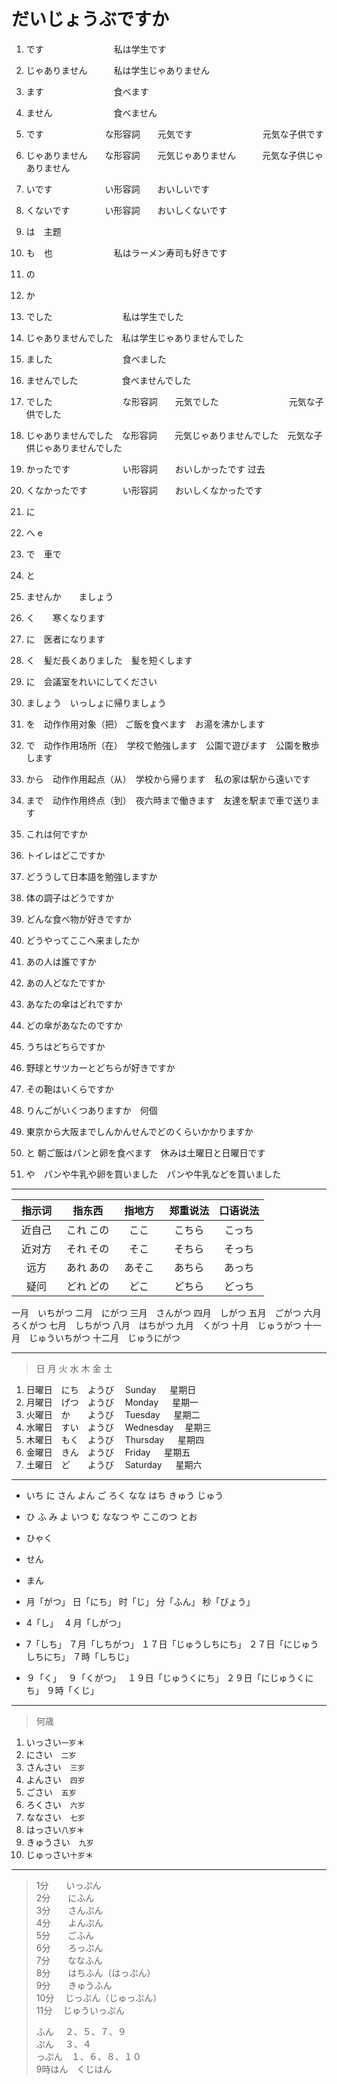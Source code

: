 # だいじょうぶですか

1. です　　　　　　　　私は学生です
2. じゃありません　　　私は学生じゃありません

3. ます　　　　　　　　食べます
4. ません　　　　　　　食べません

5. です　　　　　　　な形容詞　　元気です　　　　　　　　元気な子供です
6. じゃありません　　な形容詞　　元気じゃありません　　　元気な子供じゃありません

7. いです　　　　　　い形容詞　　おいしいです
8. くないです　　　　い形容詞　　おいしくないです

9. は　主题

10. も　也　　　　　　　私はラーメン寿司も好きです

11. の

12. か

13. でした　　　　　　　　私は学生でした
14. じゃありませんでした　私は学生じゃありませんでした

15. ました　　　　　　　　食べました
16. ませんでした　　　　　食べませんでした

17. でした　　　　　　　　な形容詞　　元気でした　　　　　　　　元気な子供でした
18. じゃありませんでした　な形容詞　　元気じゃありませんでした　元気な子供じゃありませんでした

19. かったです　　　　　　い形容詞　　おいしかったです 过去
20. くなかったです　　　　い形容詞　　おいしくなかったです

21. に

22. へ e

23. で　車で

24. と

25. ませんか　　ましょう

26. く　　寒くなります
27. に　医者になります

28. く　髪だ長くありました　髪を短くします
29. に　会議室をれいにしてください

30. ましょう　いっしょに帰りましょう

31. を　动作作用对象（把） ご飯を食べます　お湯を沸かします

32. で　动作作用场所（在）　学校で勉強します　公園で遊びます　公園を散歩します

33. から　动作作用起点（从）　学校から帰ります　私の家は駅から遠いです

34. まで　动作作用终点（到）　夜六時まで働きます　友達を駅まで車で送ります

35. これは何ですか
36. トイレはどこですか
37. どううして日本語を勉強しますか
38. 体の調子はどうですか
39. どんな食べ物が好きですか
40. どうやってここへ来ましたか
41. あの人は誰ですか
42. あの人どなたですか
43. あなたの傘はどれですか
44. どの傘があなたのですか
45. うちはどちらですか
46. 野球とサツカーとどちらが好きですか
47. その鞄はいくらですか
48. りんごがいくつありますか　何個
49. 東京から大阪までしんかんせんでどのくらいかかりますか

50. と 朝ご飯はパンと卵を食べます　休みは土曜日と日曜日です

51. や　パンや牛乳や卵を買いました　パンや牛乳などを買いました

---

| 指示词　 |  指东西   | 指地方　 | 郑重说法 | 口语说法 |
| :------: | :-------: | :------: | :------: | :------: |
|  近自己  | これ この |   ここ   |  こちら  |  こっち  |
|  近对方  | それ その |   そこ   |  そちら  |  そっち  |
|   远方   | あれ あの |  あそこ  |  あちら  |  あっち  |
|   疑问   | どれ どの |   どこ   |  どちら  |  どっち  |

一月　いちがつ
二月　にがつ
三月　さんがつ
四月　しがつ
五月　ごがつ
六月　ろくがつ
七月　しちがつ
八月　はちがつ
九月　くがつ
十月　じゅうがつ
十一月　じゅういちがつ
十二月　じゅうにがつ

---

> 日 月 火 水 木 金 土

1. 日曜日　にち　ようび　 Sunday 　 星期日
2. 月曜日　げつ　ようび　 Monday 　 星期一
3. 火曜日　か　　ようび　 Tuesday 　 星期二
4. 水曜日　すい　ようび　 Wednesday 　星期三
5. 木曜日　もく　ようび　 Thursday 　 星期四
6. 金曜日　きん　ようび　 Friday 　 星期五
7. 土曜日　ど　　ようび　 Saturday 　 星期六

---

- いち に さん よん ご ろく なな はち きゅう じゅう
- ひ ふ み よ いつ む ななつ や ここのつ とお
- ひゃく
- せん
- まん

- 月「がつ」 日「にち」 时「じ」 分「ふん」 秒「びょう」

- 4「し」　 4 月「しがつ」

- 7「しち」 ７月「しちがつ」 １７日「じゅうしちにち」 ２７日「にじゅうしちにち」 ７時「しちじ」

- ９「く」　 ９「くがつ」　 １９日「じゅうくにち」 ２９日「にじゅうくにち」 ９時「くじ」

---

> 何歳

1. いっさい`一岁`＊
2. にさい　`二岁`
3. さんさい　`三岁`
4. よんさい　`四岁`
5. ごさい　`五岁`
6. ろくさい　`六岁`
7. ななさい　`七岁`
8. はっさい`八岁`＊
9. きゅうさい　`九岁`
10. じゅっさい`十岁`＊

---

> 1分　　いっぷん  
> 2分　　にふん  
> 3分　　さんぷん  
> 4分　　よんぷん  
> 5分　　ごふん  
> 6分　　ろっぷん  
> 7分　　ななふん  
> 8分　　はちふん（はっぷん）  
> 9分　　きゅうふん  
> 10分　 じっぷん（じゅっぷん）  
> 11分　 じゅういっぷん  
>
> ふん　  ２、５、７、９  
> ぷん　  ３、４  
> っぷん　１、６、８、１０  
> 9時はん　くじはん  